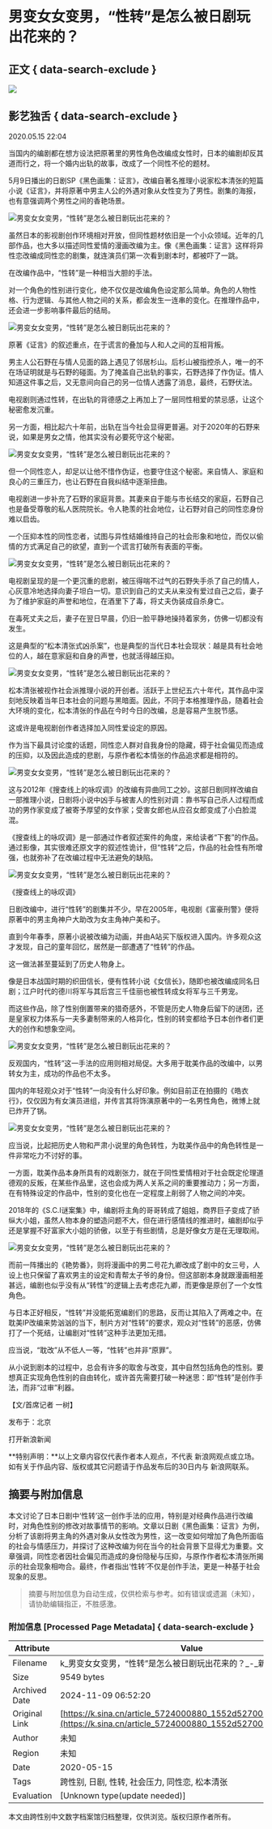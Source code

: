 # 男变女女变男，“性转”是怎么被日剧玩出花来的？

## 正文 { data-search-exclude }


_![](https://n.sinaimg.cn/sinakd10200/262/w131h131/20201208/02ed-keyancw9329720.jpg)_

## 影艺独舌 { data-search-exclude }

2020.05.15 22:04

当国内的编剧都在想方设法把原著里的男性角色改编成女性时，日本的编剧却反其道而行之，将一个婚内出轨的故事，改成了一个同性不伦的题材。

5月9日播出的日剧SP《黑色画集：证言》，改编自著名推理小说家松本清张的短篇小说《证言》，并将原著中男主人公的外遇对象从女性变为了男性。剧集的海报，也有意强调两个男性之间的香艳场景。

![男变女女变男，“性转”是怎么被日剧玩出花来的？](http://k.sinaimg.cn/n/sinakd2020515s/503/w540h763/20200515/33d3-itriats4704439.jpg/w700d1q75cms.jpg)

虽然日本的影视剧创作环境相对开放，但同性题材依旧是一个小众领域。近年的几部作品，也大多以描述同性爱情的漫画改编为主。像《黑色画集：证言》这样将异性恋改编成同性恋的剧集，就连演员们第一次看到剧本时，都被吓了一跳。

在改编作品中，“性转”是一种相当大胆的手法。

对一个角色的性别进行变化，绝不仅仅是改编角色设定那么简单。角色的人物性格、行为逻辑、与其他人物之间的关系，都会发生一连串的变化。在推理作品中，还会进一步影响事件最后的结局。

![男变女女变男，“性转”是怎么被日剧玩出花来的？](http://k.sinaimg.cn/n/sinakd2020515s/411/w750h461/20200515/8a17-itriats4704527.jpg/w700d1q75cms.jpg)

原著《证言》的叙述重点，在于谎言的叠加与人和人之间的互相背叛。

男主人公石野在与情人见面的路上遇见了邻居杉山。后杉山被指控杀人，唯一的不在场证明就是与石野的碰面。为了掩盖自己出轨的事实，石野选择了作伪证。情人知道这件事之后，又无意间向自己的另一位情人透露了消息，最终，石野伏法。

电视剧则通过性转，在出轨的背德感之上再加上了一层同性相爱的禁忌感，让这个秘密愈发沉重。

另一方面，相比起六十年前，出轨在当今社会显得更普遍。对于2020年的石野来说，如果是男女之情，他其实没有必要死守这个秘密。

![男变女女变男，“性转”是怎么被日剧玩出花来的？](http://k.sinaimg.cn/n/sinakd2020515s/786/w992h594/20200515/a419-itriats4704534.png/w700d1q75cms.jpg)

但一个同性恋人，却足以让他不惜作伪证，也要守住这个秘密。来自情人、家庭和良心的三重压力，也让石野在自我纠结中逐渐扭曲。

电视剧进一步补充了石野的家庭背景。其妻来自于能与市长结交的家庭，石野自己也是备受尊敬的私人医院院长。令人艳羡的社会地位，让石野对自己的同性恋身份难以启齿。

一个压抑本性的同性恋者，试图与异性结婚维持自己的社会形象和地位，而仅以偷情的方式满足自己的欲望，直到一个谎言打破所有表面的平衡。

![男变女女变男，“性转”是怎么被日剧玩出花来的？](http://k.sinaimg.cn/n/sinakd2020515s/563/w867h496/20200515/4750-itriats4704619.jpg/w700d1q75cms.jpg)

电视剧呈现的是一个更沉重的悲剧，被压得喘不过气的石野失手杀了自己的情人，心灰意冷地选择向妻子坦白一切。意识到自己的丈夫从来没有爱过自己之后，妻子为了维护家庭的声誉和地位，在酒里下了毒，将丈夫伪装成自杀身亡。

在毒死丈夫之后，妻子在翌日早晨，仍旧一脸平静地操持着家务，仿佛一切都没有发生。

这是典型的“松本清张式凶杀案”，也是典型的当代日本社会现状：越是具有社会地位的人，越在意家庭和自身的声誉，也就活得越压抑。

![男变女女变男，“性转”是怎么被日剧玩出花来的？](http://k.sinaimg.cn/n/sinakd2020515s/591/w995h3596/20200515/e5a5-itriats4704631.jpg/w700d1q75cms.jpg)

松本清张被视作社会派推理小说的开创者。活跃于上世纪五六十年代，其作品中深刻地反映着当年日本社会的问题与黑暗面。因此，不同于本格推理作品，随着社会大环境的变化，松本清张的作品在今时今日的改编，总是容易产生脱节感。

这或许是电视剧创作者选择加入同性爱设定的原因。

作为当下最具讨论度的话题，同性恋人群对自我身份的隐藏，碍于社会偏见而造成的压抑，以及因此造成的悲剧，与原作者松本情张的作品追求都是相符的。

![男变女女变男，“性转”是怎么被日剧玩出花来的？](http://k.sinaimg.cn/n/sinakd2020515s/704/w1080h1224/20200515/471d-itriats4704928.jpg/w700d1q75cms.jpg)

这与2012年《搜查线上的咏叹调》的改编有异曲同工之妙。这部日剧同样改编自一部推理小说，日剧将小说中凶手与被害人的性别对调：靠书写自己杀人过程而成功的男作家变成了被寄予厚望的女作家；受害女郎也从应召女郎变成了小白脸混混。

《搜查线上的咏叹调》是一部通过作者叙述案件的角度，来给读者“下套”的作品。通过影像，其实很难还原文字的叙述性诡计，但“性转”之后，作品的社会性有所增强，也就弥补了在改编过程中无法避免的缺陷。

![男变女女变男，“性转”是怎么被日剧玩出花来的？](http://k.sinaimg.cn/n/sinakd2020515s/230/w1071h759/20200515/7575-itriats4704924.jpg/w700d1q75cms.jpg)

《搜查线上的咏叹调》

日剧改编中，进行“性转”的剧集并不少。早在2005年，电视剧《富豪刑警》便将原著中的男主角神户大助改为女主角神户美和子。

直到今年春季，原著小说被改编为动画，并由A站买下版权进入国内。许多观众这才发现，自己的童年回忆，居然是一部遭遇了“性转”的作品。

这一做法甚至蔓延到了历史人物身上。

像是日本战国时期的织田信长，便有性转小说《女信长》，随即也被改编成同名日剧；江户时代的德川将军与其后宫三千佳丽也被性转成女将军与三千男宠。

而这些作品，除了性别倒置带来的猎奇感外，不管是历史人物身后留下的谜团，还是皇家权力体系与一夫多妻制带来的人格异化，性别的转变都给予日本创作者们更大的创作和想象空间。

![男变女女变男，“性转”是怎么被日剧玩出花来的？](http://k.sinaimg.cn/n/sinakd2020515s/597/w652h745/20200515/c293-itriats4705113.jpg/w700d1q75cms.jpg)

反观国内，“性转”这一手法的应用则相对局促。大多用于耽美作品的改编中，以男转女为主，成功的作品也不太多。

国内的年轻观众对于“性转”一向没有什么好印象。例如目前正在拍摄的《皓衣行》，仅仅因为有女演员进组，并传言其将饰演原著中的一名男性角色，微博上就已炸开了锅。

![男变女女变男，“性转”是怎么被日剧玩出花来的？](http://k.sinaimg.cn/n/sinakd2020515s/184/w1072h1512/20200515/3f1d-itriats4705116.jpg/w700d1q75cms.jpg)

应当说，比起把历史人物和严肃小说里的角色转性，为耽美作品中的角色转性是一件非常吃力不讨好的事。

一方面，耽美作品本身所具有的戏剧张力，就在于同性爱情相对于社会既定伦理道德观的反叛，在某些作品里，这也会成为两人关系之间的重要推动力；另一方面，在有特殊设定的作品中，性别的变化也在一定程度上削弱了人物之间的冲突。

2018年的《S.C.I谜案集》中，编剧将主角的哥哥转成了姐姐，商界巨子变成了骄纵大小姐，虽然人物本身的塑造问题不大，但在进行感情线的推进时，编剧却似乎还是掌握不好富家大小姐的骄傲，以至于有些剧情，总是好像女方是在无理取闹。

![男变女女变男，“性转”是怎么被日剧玩出花来的？](http://k.sinaimg.cn/n/sinakd2020515s/695/w1080h1215/20200515/9b2f-itriats4705254.jpg/w700d1q75cms.jpg)

而前一阵播出的《艳势番》，则将漫画中的男二号花九卿改成了剧中的女三号，人设上也只保留了喜欢男主的设定和青帮太子爷的身份。但这部剧本身就跟漫画相差甚远，编剧也似乎没有从“转性”的逻辑上去考虑花九卿，而更像是原创了一个女性角色。

与日本正好相反，“性转”并没能拓宽编剧们的思路，反而让其陷入了两难之中。在耽美IP改编来势汹汹的当下，制片方对“性转”的要求，观众对“性转”的恶感，仿佛打了一个死结，让编剧对“性转”这种手法更加无措。

应当说，“耽改”从不低人一等，“性转”也并非“原罪”。

从小说到剧本的过程中，总会有许多的取舍与改变，其中自然包括角色的性别。要想真正实现角色性别的自由转化，或许首先需要打破一种迷思：即“性转”是创作手法，而非“过审”利器。

【文/首席记者 一树】

发布于：北京

打开新浪新闻

**特别声明：**以上文章内容仅代表作者本人观点，不代表 新浪网观点或立场。如有关于作品内容、版权或其它问题请于作品发布后的30日内与 新浪网联系。

## 摘要与附加信息

<!-- tcd_abstract -->
本文讨论了日本日剧中‘性转’这一创作手法的应用，特别是对经典作品进行改编时，对角色性别的修改对故事情节的影响。文章以日剧《黑色画集：证言》为例，分析了该剧将男主角的外遇对象从女性改为男性，这一改变如何增加了角色所面临的社会与情感压力，并探讨了这种改编为何在当今的社会背景下显得尤为重要。文章强调，同性恋者因社会偏见而造成的身份隐秘与压抑，与原作作者松本清张所揭示的社会现象相吻合。最终，作者指出‘性转’不仅是创作手法，更是一种基于社会现象的反思。
<!-- tcd_abstract_end -->

> 摘要与附加信息为自动生成，仅供检索与参考。如有错误或遗漏（未知），请协助编辑指正，不胜感激。

### 附加信息 [Processed Page Metadata] { data-search-exclude }

| Attribute       | Value                                  |
|-----------------|----------------------------------------|
| Filename        | k_男变女女变男，“性转”是怎么被日剧玩出花来的？_-_新浪.md                             |
| Size            | 9549 bytes                           |
| Archived Date   | 2024-11-09 06:52:20                             |
| Original Link   | [https://k.sina.cn/article_5724000880_1552d527001900of3s.html](https://k.sina.cn/article_5724000880_1552d527001900of3s.html)                       |
| Author          | 未知                               |
| Region          | 未知                               |
| Date            | 2020-05-15                                 |
| Tags            | 跨性别, 日剧, 性转, 社会压力, 同性恋, 松本清张                                 |
| Evaluation            | [Unknown type(update needed)]                                 |
<!-- tcd_table_end -->

本文由跨性别中文数字档案馆归档整理，仅供浏览。版权归原作者所有。
